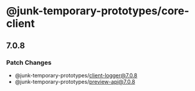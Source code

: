 # @junk-temporary-prototypes/core-client

## 7.0.8

### Patch Changes

- @junk-temporary-prototypes/client-logger@7.0.8
- @junk-temporary-prototypes/preview-api@7.0.8
